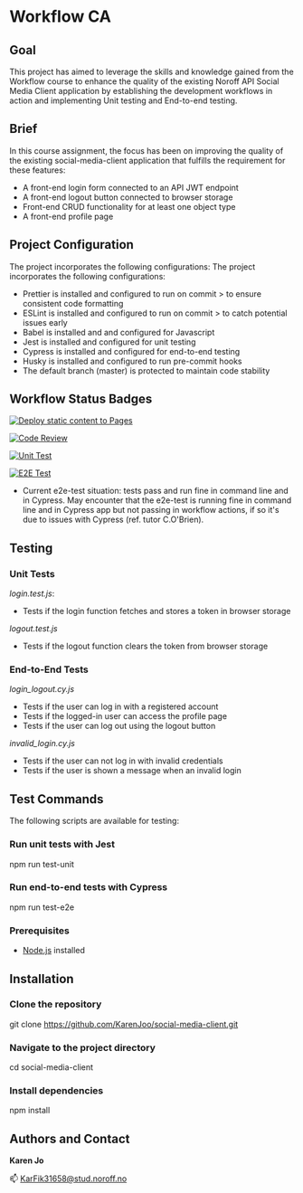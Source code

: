# Workflow CA

## Goal

This project has aimed to leverage the skills and knowledge gained from the Workflow course to enhance the quality of the existing Noroff API Social Media Client application by establishing the development workflows in action and implementing Unit testing and End-to-end testing.

## Brief

In this course assignment, the focus has been on improving the quality of the existing social-media-client application that fulfills the requirement for  these features:

- A front-end login form connected to an API JWT endpoint
- A front-end logout button connected to browser storage
- Front-end CRUD functionality for at least one object type
- A front-end profile page


## Project Configuration
The project incorporates the following configurations:
The project incorporates the following configurations:

- Prettier is installed and configured to run on commit > to ensure consistent code formatting
- ESLint is installed and configured to run on commit > to catch potential issues early
- Babel is installed and and configured for Javascript
- Jest is installed and configured for unit testing
- Cypress is installed and configured for end-to-end testing
- Husky is installed and configured to run pre-commit hooks
- The default branch (master) is protected to maintain code stability


## Workflow Status Badges

[![Deploy static content to Pages](https://github.com/KarenJoo/social-media-client/actions/workflows/pages.yml/badge.svg)](https://github.com/KarenJoo/social-media-client/actions/workflows/pages.yml)

[![Code Review](https://github.com/KarenJoo/social-media-client/actions/workflows/gpt.yml/badge.svg)](https://github.com/KarenJoo/social-media-client/actions/workflows/gpt.yml)

[![Unit Test](https://github.com/KarenJoo/social-media-client/actions/workflows/unit-test.yml/badge.svg)](https://github.com/KarenJoo/social-media-client/actions/workflows/unit-test.yml)

[![E2E Test](https://github.com/KarenJoo/social-media-client/actions/workflows/e2e-test-2.yml/badge.svg)](https://github.com/KarenJoo/social-media-client/actions/workflows/e2e-test-2.yml)

- Current e2e-test situation: tests pass and run fine in command line and in Cypress. May encounter that the e2e-test is running fine in command line and in Cypress app but not passing in workflow actions, if so it's due to issues with Cypress (ref. tutor C.O'Brien).


## Testing

### Unit Tests

*login.test.js*:
- Tests if the login function fetches and stores a token in browser storage
  
*logout.test.js*
- Tests if the logout function clears the token from browser storage


### End-to-End Tests

*login_logout.cy.js*
- Tests if the user can log in with a registered account
- Tests if the logged-in user can access the profile page
- Tests if the user can log out using the logout button

*invalid_login.cy.js*
- Tests if the user can not log in with invalid credentials
- Tests if the user is shown a message when an invalid login 

## Test Commands

The following scripts are available for testing:

### Run unit tests with Jest
npm run test-unit

### Run end-to-end tests with Cypress
npm run test-e2e

### Prerequisites

- [Node.js](https://nodejs.org/) installed

## Installation

### Clone the repository
git clone https://github.com/KarenJoo/social-media-client.git

### Navigate to the project directory
cd social-media-client

### Install dependencies
npm install


## Authors and Contact
**Karen Jo**

📫 KarFik31658@stud.noroff.no


